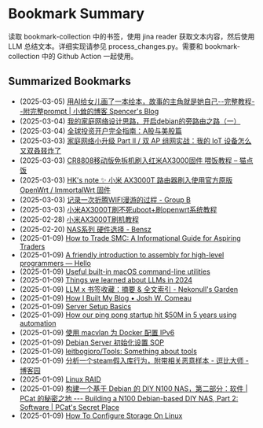 # Bookmark Summary 
读取 bookmark-collection 中的书签，使用 jina reader 获取文本内容，然后使用 LLM 总结文本。详细实现请参见 process_changes.py。需要和 bookmark-collection 中的 Github Action 一起使用。
    
## Summarized Bookmarks
- (2025-03-05) [用AI给女儿画了一本绘本，故事的主角就是她自己--完整教程--附完整prompt | 小耸的博客 Spencer's Blog](202503/2025-03-05-%E7%94%A8ai%E7%BB%99%E5%A5%B3%E5%84%BF%E7%94%BB%E4%BA%86%E4%B8%80%E6%9C%AC%E7%BB%98%E6%9C%AC%EF%BC%8C%E6%95%85%E4%BA%8B%E7%9A%84%E4%B8%BB%E8%A7%92%E5%B0%B1%E6%98%AF%E5%A5%B9%E8%87%AA%E5%B7%B1--%E5%AE%8C%E6%95%B4%E6%95%99%E7%A8%8B--%E9%99%84%E5%AE%8C%E6%95%B4prompt-%E5%B0%8F%E8%80%B8%E7%9A%84%E5%8D%9A%E5%AE%A2-spencer%27s-blog.md)
- (2025-03-04) [我的家庭网络设计思路，开启debian的旁路由之路（一）](202503/2025-03-04-%E6%88%91%E7%9A%84%E5%AE%B6%E5%BA%AD%E7%BD%91%E7%BB%9C%E8%AE%BE%E8%AE%A1%E6%80%9D%E8%B7%AF%EF%BC%8C%E5%BC%80%E5%90%AFdebian%E7%9A%84%E6%97%81%E8%B7%AF%E7%94%B1%E4%B9%8B%E8%B7%AF%EF%BC%88%E4%B8%80%EF%BC%89.md)
- (2025-03-04) [全球投资开户完全指南：A股与美股篇](202503/2025-03-04-%E5%85%A8%E7%90%83%E6%8A%95%E8%B5%84%E5%BC%80%E6%88%B7%E5%AE%8C%E5%85%A8%E6%8C%87%E5%8D%97%EF%BC%9Aa%E8%82%A1%E4%B8%8E%E7%BE%8E%E8%82%A1%E7%AF%87.md)
- (2025-03-03) [家庭网络小升级 Part II / 双 AP 组网实战：我的 IoT 设备怎么又双叒叕炸了](202503/2025-03-03-%E5%AE%B6%E5%BA%AD%E7%BD%91%E7%BB%9C%E5%B0%8F%E5%8D%87%E7%BA%A7-part-ii-%E5%8F%8C-ap-%E7%BB%84%E7%BD%91%E5%AE%9E%E6%88%98%EF%BC%9A%E6%88%91%E7%9A%84-iot-%E8%AE%BE%E5%A4%87%E6%80%8E%E4%B9%88%E5%8F%88%E5%8F%8C%E5%8F%92%E5%8F%95%E7%82%B8%E4%BA%86.md)
- (2025-03-03) [CR8808移动版免拆机刷入红米AX3000固件 喂饭教程 – 猫点饭](202503/2025-03-03-cr8808%E7%A7%BB%E5%8A%A8%E7%89%88%E5%85%8D%E6%8B%86%E6%9C%BA%E5%88%B7%E5%85%A5%E7%BA%A2%E7%B1%B3ax3000%E5%9B%BA%E4%BB%B6-%E5%96%82%E9%A5%AD%E6%95%99%E7%A8%8B-%E2%80%93-%E7%8C%AB%E7%82%B9%E9%A5%AD.md)
- (2025-03-03) [HK's note ✨ 小米 AX3000T 路由器刷入使用官方原版 OpenWrt / ImmortalWrt 固件](202503/2025-03-03-hk%27s-note-%E2%9C%A8-%E5%B0%8F%E7%B1%B3-ax3000t-%E8%B7%AF%E7%94%B1%E5%99%A8%E5%88%B7%E5%85%A5%E4%BD%BF%E7%94%A8%E5%AE%98%E6%96%B9%E5%8E%9F%E7%89%88-openwrt-immortalwrt-%E5%9B%BA%E4%BB%B6.md)
- (2025-03-03) [记录一次折腾WIFI漫游的过程 - Group B](202503/2025-03-03-%E8%AE%B0%E5%BD%95%E4%B8%80%E6%AC%A1%E6%8A%98%E8%85%BEwifi%E6%BC%AB%E6%B8%B8%E7%9A%84%E8%BF%87%E7%A8%8B---group-b.md)
- (2025-03-03) [小米AX3000T刷不死uboot+刷openwrt系统教程](202503/2025-03-03-%E5%B0%8F%E7%B1%B3ax3000t%E5%88%B7%E4%B8%8D%E6%AD%BBuboot%2B%E5%88%B7openwrt%E7%B3%BB%E7%BB%9F%E6%95%99%E7%A8%8B.md)
- (2025-02-28) [小米AX3000T刷机教程](202502/2025-02-28-%E5%B0%8F%E7%B1%B3ax3000t%E5%88%B7%E6%9C%BA%E6%95%99%E7%A8%8B.md)
- (2025-02-20) [NAS系列 硬件选择 - Bensz](202502/2025-02-20-nas%E7%B3%BB%E5%88%97-%E7%A1%AC%E4%BB%B6%E9%80%89%E6%8B%A9---bensz.md)
- (2025-01-09) [How to Trade SMC: A Informational Guide for Aspiring Traders](202501/2025-01-09-how-to-trade-smc-a-informational-guide-for-aspiring-traders.md)
- (2025-01-09) [A friendly introduction to assembly for high-level programmers — Hello](202501/2025-01-09-a-friendly-introduction-to-assembly-for-high-level-programmers-%E2%80%94-hello.md)
- (2025-01-09) [Useful built-in macOS command-line utilities](202501/2025-01-09-useful-built-in-macos-command-line-utilities.md)
- (2025-01-09) [Things we learned about LLMs in 2024](202501/2025-01-09-things-we-learned-about-llms-in-2024.md)
- (2025-01-09) [LLM x 书签收藏：摘要 & 全文索引 - Nekonull's Garden](202501/2025-01-09-llm-x-%E4%B9%A6%E7%AD%BE%E6%94%B6%E8%97%8F%EF%BC%9A%E6%91%98%E8%A6%81-%26-%E5%85%A8%E6%96%87%E7%B4%A2%E5%BC%95---nekonull%27s-garden.md)
- (2025-01-09) [How I Built My Blog • Josh W. Comeau](202501/2025-01-09-how-i-built-my-blog-%E2%80%A2-josh-w.-comeau.md)
- (2025-01-09) [Server Setup Basics](202501/2025-01-09-server-setup-basics.md)
- (2025-01-09) [How our ping pong startup hit $50M in 5 years using automation](202501/2025-01-09-how-our-ping-pong-startup-hit-%2450m-in-5-years-using-automation.md)
- (2025-01-09) [使用 macvlan 为 Docker 配置 IPv6](202501/2025-01-09-%E4%BD%BF%E7%94%A8-macvlan-%E4%B8%BA-docker-%E9%85%8D%E7%BD%AE-ipv6.md)
- (2025-01-09) [Debian Server 初始化设置 SOP](202501/2025-01-09-debian-server-%E5%88%9D%E5%A7%8B%E5%8C%96%E8%AE%BE%E7%BD%AE-sop.md)
- (2025-01-09) [leitbogioro/Tools: Something about tools](202501/2025-01-09-leitbogioro-tools-something-about-tools.md)
- (2025-01-09) [分析一个steam假入库行为，附带相关恶意样本 - 逗比大师 - 博客园](202501/2025-01-09-%E5%88%86%E6%9E%90%E4%B8%80%E4%B8%AAsteam%E5%81%87%E5%85%A5%E5%BA%93%E8%A1%8C%E4%B8%BA%EF%BC%8C%E9%99%84%E5%B8%A6%E7%9B%B8%E5%85%B3%E6%81%B6%E6%84%8F%E6%A0%B7%E6%9C%AC---%E9%80%97%E6%AF%94%E5%A4%A7%E5%B8%88---%E5%8D%9A%E5%AE%A2%E5%9B%AD.md)
- (2025-01-09) [Linux RAID](202501/2025-01-09-linux-raid.md)
- (2025-01-09) [构建一个基于 Debian 的 DIY N100 NAS，第二部分：软件 | PCat 的秘密之地 --- Building a N100 Debian-based DIY NAS, Part 2: Software | PCat's Secret Place](202501/2025-01-09-%E6%9E%84%E5%BB%BA%E4%B8%80%E4%B8%AA%E5%9F%BA%E4%BA%8E-debian-%E7%9A%84-diy-n100-nas%EF%BC%8C%E7%AC%AC%E4%BA%8C%E9%83%A8%E5%88%86%EF%BC%9A%E8%BD%AF%E4%BB%B6-pcat-%E7%9A%84%E7%A7%98%E5%AF%86%E4%B9%8B%E5%9C%B0-----building-a-n100-debian-based-diy-nas%2C-part-2-software-pcat%27s-secret-place.md)
- (2025-01-09) [How To Configure Storage On Linux](202501/2025-01-09-how-to-configure-storage-on-linux.md)
